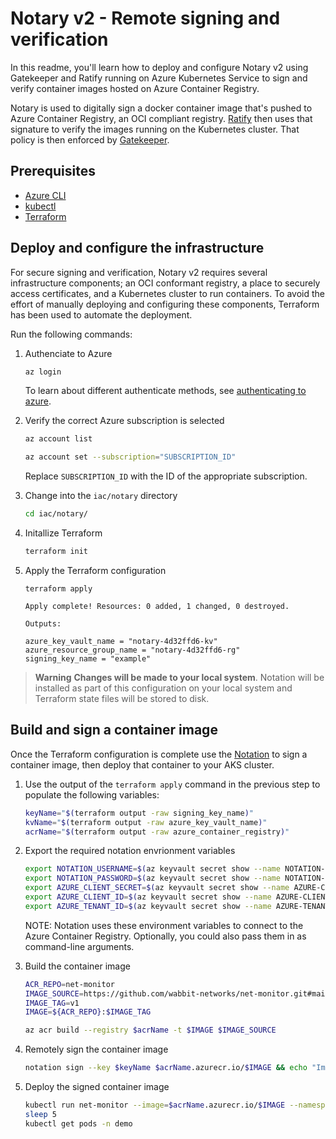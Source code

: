 # Notary v2 - Remote signing and verification 

In this readme, you'll learn how to deploy and configure Notary v2 using Gatekeeper and Ratify running on Azure Kubernetes Service to sign and verify container images hosted on Azure Container Registry.

Notary is used to digitally sign a docker container image that's pushed to Azure Container Registry, an OCI compliant registry. [Ratify](https://github.com/deislabs/ratify) then uses that signature to verify the images running on the Kubernetes cluster. That policy is then enforced by [Gatekeeper](https://github.com/open-policy-agent/gatekeeper).

## Prerequisites
- [Azure CLI](https://docs.microsoft.com/en-us/cli/azure/install-azure-cli)
- [kubectl](https://kubernetes.io/docs/tasks/tools/#kubectl)
- [Terraform](https://www.terraform.io/downloads)

## Deploy and configure the infrastructure

For secure signing and verification, Notary v2 requires several infrastructure components; an OCI conformant registry, a place to securely access certificates, and a Kubernetes cluster to run containers. To avoid the effort of manually deploying and configuring these components, Terraform has been used to automate the deployment.

Run the following commands:

1. Authenciate to Azure

    ```bash
    az login
    ```

    To learn about different authenticate methods, see [authenticating to azure](https://registry.terraform.io/providers/hashicorp/azurerm/latest/docs#authenticating-to-azure).

2. Verify the correct Azure subscription is selected

    ```bash
    az account list

    az account set --subscription="SUBSCRIPTION_ID"
    ```

    Replace `SUBSCRIPTION_ID` with the ID of the appropriate subscription.

3. Change into the `iac/notary` directory

    ```bash
    cd iac/notary/
    ```

4. Initallize Terraform 

    ```bash
    terraform init
    ```

5. Apply the Terraform configuration

    ```
    terraform apply
    ```

    ```output
    Apply complete! Resources: 0 added, 1 changed, 0 destroyed.

    Outputs:

    azure_key_vault_name = "notary-4d32ffd6-kv"
    azure_resource_group_name = "notary-4d32ffd6-rg"
    signing_key_name = "example"
    ```

> **Warning**
> **Changes will be made to your local system**. Notation will be installed as part of this configuration on your local system and Terraform state files will be stored to disk.

## Build and sign a container image

Once the Terraform configuration is complete use the [Notation](https://github.com/notaryproject/notation) to sign a container image, then deploy that container to your AKS cluster. 

1. Use the output of the `terraform apply` command in the previous step to populate the following variables:

    ```bash
    keyName="$(terraform output -raw signing_key_name)"
    kvName="$(terraform output -raw azure_key_vault_name)"
    acrName="$(terraform output -raw azure_container_registry)"
    ```

2. Export the required notation envrionment variables

    ```bash
    export NOTATION_USERNAME=$(az keyvault secret show --name NOTATION-USERNAME --vault-name $kvName --query 'value' --only-show-errors --output tsv)
    export NOTATION_PASSWORD=$(az keyvault secret show --name NOTATION-PASSWORD --vault-name $kvName --query 'value' --only-show-errors --output tsv)
    export AZURE_CLIENT_SECRET=$(az keyvault secret show --name AZURE-CLIENT-SECRET --vault-name $kvName --query 'value' --only-show-errors --output tsv)
    export AZURE_CLIENT_ID=$(az keyvault secret show --name AZURE-CLIENT-ID --vault-name $kvName --query 'value' --only-show-errors --output tsv)
    export AZURE_TENANT_ID=$(az keyvault secret show --name AZURE-TENANT-ID --vault-name $kvName --query 'value' --only-show-errors --output tsv)
    ```

    NOTE: Notation uses these environment variables to connect to the Azure Container Registry. Optionally, you could also pass them in as command-line arguments. 


3. Build the container image

    ```bash
    ACR_REPO=net-monitor
    IMAGE_SOURCE=https://github.com/wabbit-networks/net-monitor.git#main
    IMAGE_TAG=v1
    IMAGE=${ACR_REPO}:$IMAGE_TAG

    az acr build --registry $acrName -t $IMAGE $IMAGE_SOURCE
    ```

4. Remotely sign the container image

    ```bash
    notation sign --key $keyName $acrName.azurecr.io/$IMAGE && echo "Image successfullly signed using $keyname"
    ```

5. Deploy the signed container image

    ```bash
    kubectl run net-monitor --image=$acrName.azurecr.io/$IMAGE --namespace demo
    sleep 5
    kubectl get pods -n demo
    ```